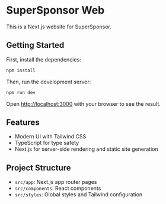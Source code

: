# SuperSponsor Web

This is a Next.js website for SuperSponsor.

## Getting Started

First, install the dependencies:

```bash
npm install
```

Then, run the development server:

```bash
npm run dev
```

Open [http://localhost:3000](http://localhost:3000) with your browser to see the result.

## Features

- Modern UI with Tailwind CSS
- TypeScript for type safety
- Next.js for server-side rendering and static site generation

## Project Structure

- `src/app`: Next.js app router pages
- `src/components`: React components
- `src/styles`: Global styles and Tailwind configuration 